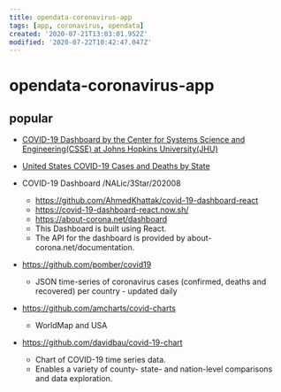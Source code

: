 ```yaml
---
title: opendata-coronavirus-app
tags: [app, coronavirus, opendata]
created: '2020-07-21T13:03:01.952Z'
modified: '2020-07-22T10:42:47.047Z'
---
```


# opendata-coronavirus-app

## popular

- [COVID-19 Dashboard by the Center for Systems Science and Engineering(CSSE) at Johns Hopkins University(JHU)](https://coronavirus.jhu.edu/map.html)
- [United States COVID-19 Cases and Deaths by State](https://www.cdc.gov/covid-data-tracker/#cases)

- COVID-19 Dashboard /NALic/3Star/202008
  - https://github.com/AhmedKhattak/covid-19-dashboard-react
  - https://covid-19-dashboard-react.now.sh/
  - https://about-corona.net/dashboard
  -  This Dashboard is built using React. 
  -  The API for the dashboard is provided by about-corona.net/documentation.

- https://github.com/pomber/covid19
  - JSON time-series of coronavirus cases (confirmed, deaths and recovered) per country - updated daily

- https://github.com/amcharts/covid-charts
  - WorldMap and USA

- https://github.com/davidbau/covid-19-chart
  - Chart of COVID-19 time series data. 
  - Enables a variety of county- state- and nation-level comparisons and data exploration.

